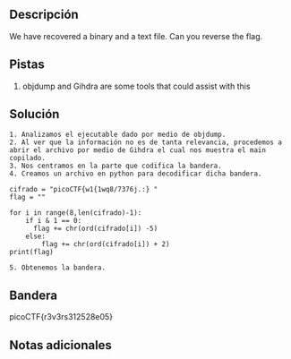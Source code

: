 ## Descripción

We have recovered a binary and a text file. Can you reverse the flag.

## Pistas

1. objdump and Gihdra are some tools that could assist with this

## Solución

```python()
1. Analizamos el ejecutable dado por medio de objdump.
2. Al ver que la información no es de tanta relevancia, procedemos a abrir el archivo por medio de Gihdra el cual nos muestra el main copilado.
3. Nos centramos en la parte que codifica la bandera.
4. Creamos un archivo en python para decodificar dicha bandera.

cifrado = "picoCTF{w1{1wq8/7376j.:} "
flag = ""

for i in range(8,len(cifrado)-1):
    if i & 1 == 0:
      flag += chr(ord(cifrado[i]) -5)
    else:
        flag += chr(ord(cifrado[i]) + 2)
print(flag)

5. Obtenemos la bandera.

```

## Bandera

picoCTF{r3v3rs312528e05}

## Notas adicionales